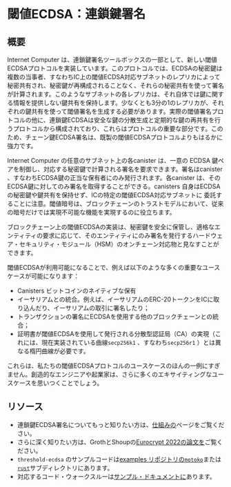 # 閾値ECDSA：連鎖鍵署名

## 概要

Internet Computer は、連鎖鍵署名ツールボックスの一部として、新しい閾値ECDSAプロトコルを実装しています。このプロトコルでは、ECDSAの秘密鍵は複数の当事者、すなわちIC上の閾値ECDSA対応サブネットのレプリカによって秘密共有され、秘密鍵が再構成されることなく、それらの秘密共有を使って署名が計算されます。このようなサブネットの各レプリカは、それ自体では鍵に関する情報を提供しない鍵共有を保持します。少なくとも3分の1のレプリカが、それぞれの鍵共有を使って閾値署名を生成する必要があります。実際の閾値署名プロトコルの他に、連鎖鍵ECDSAは安全な鍵の分散生成と定期的な鍵の再共有を行うプロトコルから構成されており、これらはプロトコルの重要な部分です。このため、チェーン鍵ECDSA署名は、既製の閾値ECDSAプロトコルよりもはるかに強力です。

Internet Computer の任意のサブネット上の各canister は、一意の ECDSA 鍵ペアを制御し、対応する秘密鍵で計算される署名を要求できます。署名はcanister 、すなわちECDSA鍵の正当な保有者にのみ発行されます。各canister は、そのECDSA鍵に対してのみ署名を取得することができる。canisters 自身はECDSAの秘密鍵や鍵共有を保持せず、ICの特定の閾値ECDSA対応サブネットに 委託することに注意。閾値暗号は、ブロックチェーンのトラストモデルにおいて、従来の暗号だけでは実現不可能な機能を実現するのに役立ちます。

ブロックチェーン上の閾値ECDSAの実装は、秘密鍵を安全に保管し、適格なエンティティの要求に応じて、そのエンティティにのみ署名を発行するハードウェア・セキュリティ・モジュール（HSM）のオンチェーン対応物と見なすことができます。

閾値ECDSAが利用可能になることで、例えば以下のような多くの重要なユースケースが可能になります：

- Canisters ビットコインのネイティブな保有
- イーサリアムとの統合。例えば、イーサリアムのERC-20トークンをICに取り込んだり、イーサリアムの取引に署名したり；
- トランザクションの署名にECDSAを使用する他のブロックチェーンとの統合；
- 証明書が閾値ECDSAを使用して発行される分散型認証局（CA）の実現（これには、現在実装されている曲線`secp256k1` 、すなわち`secp256r1` ）とは異なる楕円曲線が必要です。

これらは、私たちの閾値ECDSAプロトコルのユースケースのほんの一例にすぎません。創造的なエンジニアや起業家は、さらに多くのエキサイティングなユースケースを思いつくことでしょう。

## リソース

- 連鎖鍵ECDSA署名についてもっと知りたい方は、[仕組みの](./t-ecdsa-how-it-works.md)ページをご覧ください。
- さらに深く知りたい方は、GrothとShoupの[Eurocrypt 2022の論文を](https://eprint.iacr.org/2021/1330)ご覧ください。
- `threshold-ecdsa` のサンプルコードは[examples リポジトリの](https://github.com/dfinity/examples)[`motoko`](https://github.com/dfinity/examples/tree/master/motoko/threshold-ecdsa)または [`rust`](https://github.com/dfinity/examples/tree/master/rust/threshold-ecdsa)サブディレクトリにあります。
- 対応するコード・ウォークスルーは[サンプル・ドキュメントに](../../../samples/t-ecdsa-sample.md)あります。

<!---
# Threshold ECDSA: chain-key signatures

## Overview
The Internet Computer implements a novel threshold ECDSA protocol as part of its chain-key signatures toolbox. In this protocol, the private ECDSA key is held in a secret-shared manner by multiple parties, namely the replicas of a threshold-ECDSA-enabled subnet on the IC, and signatures are computed using those secret shares without the private key ever being reconstructed. Each replica of such subnet holds a key share that provides no information about the key on its own. At least one third of the replicas are required to generate a threshold signature using their respective key shares. Besides the actual threshold signing protocol, chain-key ECDSA also comprises protocols for secure key distributed key generation and periodic key resharing, which are crucial parts of the protocol. This makes chain-key ECDSA signatures much more powerful than any off-the-shelf threshold ECDSA protocol.

Each canister on any subnet of the Internet Computer has control over a unique ECDSA key pair and can request signatures with the corresponding private key to be computed. A signature is only issued to the eligible canister, i.e., the legitimate holder of the ECDSA key. Each canister can obtain signatures only for its ECDSA keys. Note that canisters do not hold any private ECDSA keys or key shares themselves, but delegate this to specific threshold-ECDSA-enabled subnets of the IC. Threshold cryptography can help enable functionality in the trust model of a blockchain that would be impossible to achieve with conventional cryptography alone.

A threshold ECDSA implementation on a blockchain can be viewed as the on-chain counterpart to a hardware security module (HSM) that stores private keys securely and issues signatures on request of the eligible entities, and only to those.

The availability of threshold ECDSA allows for a multitude of important use cases, as for example:
-   Canisters natively holding Bitcoin;
-   Integration with Ethereum, e.g., getting the ERC-20 tokens of Ethereum into the IC or signing Ethereum transactions;
-   Integrations with other blockchains that use ECDSA as signature scheme for signing transactions;
-   Realizing a decentralized certification authority (CA), where certificates are issued using threshold ECDSA (this requires a different elliptic curve to the currently implemented curve `secp256k1`, namely `secp256r1`).

Those are only a few examples for use cases of our threshold ECDSA protocol. Creative engineers and entrepreneurs will likely come up with a large number of further exciting use cases.

## Resources
- If you want to learn more about chain-key ECDSA signatures, check the [how it works](./t-ecdsa-how-it-works.md) page to see more. 
- If you want to take an even deeper dive see Groth and Shoup's [Eurocrypt 2022 paper](https://eprint.iacr.org/2021/1330).
- Sample code for `threshold-ecdsa` is provided in the [examples repository](https://github.com/dfinity/examples), under either [`motoko`](https://github.com/dfinity/examples/tree/master/motoko/threshold-ecdsa) or [`rust`](https://github.com/dfinity/examples/tree/master/rust/threshold-ecdsa) sub-directories. 
- You can find the corresponding code-walkthrough in the [samples documentation](../../../samples/t-ecdsa-sample.md).

-->
